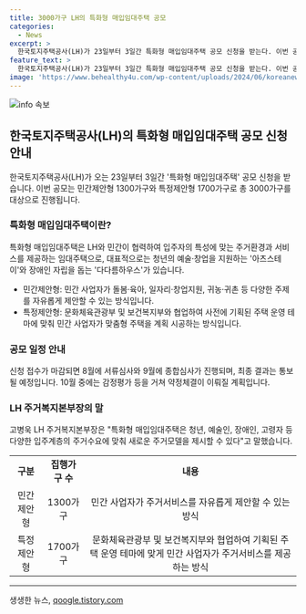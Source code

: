 ```yaml
---
title: 3000가구 LH의 특화형 매입임대주택 공모
categories:
  - News
excerpt: >
  한국토지주택공사(LH)가 23일부터 3일간 특화형 매입임대주택 공모 신청을 받는다. 이번 공모는 민간제안형(1300가구)과 특정제안형(1700가구)으로 진행되며, 특화형 매입임대주택은 입주자 특성에 맞는 공간과 서비스를 갖춘 임대주택을 제안 후 공공이 매입해 저렴하게 임대하는 사업이다. 이를 통해 청년, 예술인, 장애인 등 다양한 입주계층의 주거수요에 맞춰 새로운 주거모델을 제시할 수 있다.
feature_text: >
  한국토지주택공사(LH)가 23일부터 3일간 특화형 매입임대주택 공모 신청을 받는다. 이번 공모는 민간제안형(1300가구)과 특정제안형(1700가구)으로 진행되며, 특화형 매입임대주택은 입주자 특성에 맞는 공간과 서비스를 갖춘 임대주택을 제안 후 공공이 매입해 저렴하게 임대하는 사업이다. 이를 통해 청년, 예술인, 장애인 등 다양한 입주계층의 주거수요에 맞춰 새로운 주거모델을 제시할 수 있다.
image: 'https://www.behealthy4u.com/wp-content/uploads/2024/06/koreanews.jpg'
---
```


<p><img src="https://www.behealthy4u.com/wp-content/uploads/2024/06/koreanews.jpg" alt="info 속보" /></p>

<h2 data-ke-size="size26">한국토지주택공사(LH)의 특화형 매입임대주택 공모 신청 안내</h2>

<p data-ke-size="size16">한국토지주택공사(LH)가 오는 23일부터 3일간 '특화형 매입임대주택' 공모 신청을 받습니다. 이번 공모는 민간제안형 1300가구와 특정제안형 1700가구로 총 3000가구를 대상으로 진행됩니다.</p>

<h3>특화형 매입임대주택이란?</h3>

<p data-ke-size="size16">특화형 매입임대주택은 LH와 민간이 협력하여 입주자의 특성에 맞는 주거환경과 서비스를 제공하는 임대주택으로, 대표적으로는 청년의 예술·창업을 지원하는 '아츠스테이'와 장애인 자립을 돕는 '다다름하우스'가 있습니다.</p>

<ul>
  <li>민간제안형: 민간 사업자가 돌봄·육아, 일자리·창업지원, 귀농·귀촌 등 다양한 주제를 자유롭게 제안할 수 있는 방식입니다.</li>
  <li>특정제안형: 문화체육관광부 및 보건복지부와 협업하여 사전에 기획된 주택 운영 테마에 맞춰 민간 사업자가 맞춤형 주택을 계획 시공하는 방식입니다.</li>
</ul>

<h3>공모 일정 안내</h3>

<p data-ke-size="size16">신청 접수가 마감되면 8월에 서류심사와 9월에 종합심사가 진행되며, 최종 결과는 통보될 예정입니다. 10월 중에는 감정평가 등을 거쳐 약정체결이 이뤄질 계획입니다.</p>

<h3>LH 주거복지본부장의 말</h3>

<p data-ke-size="size16">고병욱 LH 주거복지본부장은 "특화형 매입임대주택은 청년, 예술인, 장애인, 고령자 등 다양한 입주계층의 주거수요에 맞춰 새로운 주거모델을 제시할 수 있다"고 말했습니다.</p>

<table>
  <tr>
    <td style="text-align: center; height: 17px;"><b>구분</b></td>
    <td style="text-align: center; height: 17px;"><b>집행가구 수</b></td>
    <td style="text-align: center; height: 17px;"><b>내용</b></td>
  </tr>
  <tr>
    <td style="text-align: center; height: 17px;">민간제안형</td>
    <td style="text-align: center; height: 17px;">1300가구</td>
    <td style="text-align: center; height: 17px;">민간 사업자가 주거서비스를 자유롭게 제안할 수 있는 방식</td>
  </tr>
  <tr>
    <td style="text-align: center; height: 17px;">특정제안형</td>
    <td style="text-align: center; height: 17px;">1700가구</td>
    <td style="text-align: center; height: 17px;">문화체육관광부 및 보건복지부와 협업하여 기획된 주택 운영 테마에 맞게 민간 사업자가 주거서비스를 제공하는 방식</td>
  </tr>
</table>

<hr>
생생한 뉴스, <a href="https://qoogle.tistory.com" rel="dofollow">qoogle.tistory.com</a>


